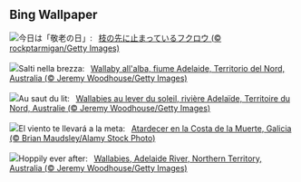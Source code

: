 ## Bing Wallpaper
![](https://www.bing.com/th?id=OHR.OwlNew2024_JA-JP4084004440_UHD.jpg&w=1000)今日は「敬老の日」:&nbsp;&ensp;[枝の先に止まっているフクロウ (© rockptarmigan/Getty Images)](https://www.bing.com/th?id=OHR.OwlNew2024_JA-JP4084004440_UHD.jpg)
<br><br/>
![](https://www.bing.com/th?id=OHR.SunriseWallabies_IT-IT9509274340_UHD.jpg&w=1000)Salti nella brezza:&nbsp;&ensp;[Wallaby all'alba, fiume Adelaide, Territorio del Nord, Australia (© Jeremy Woodhouse/Getty Images)](https://www.bing.com/th?id=OHR.SunriseWallabies_IT-IT9509274340_UHD.jpg)
<br><br/>
![](https://www.bing.com/th?id=OHR.SunriseWallabies_FR-FR1107245942_UHD.jpg&w=1000)Au saut du lit:&nbsp;&ensp;[Wallabies au lever du soleil, rivière Adelaïde, Territoire du Nord, Australie (© Jeremy Woodhouse/Getty Images)](https://www.bing.com/th?id=OHR.SunriseWallabies_FR-FR1107245942_UHD.jpg)
<br><br/>
![](https://www.bing.com/th?id=OHR.WindsurferWorldChampionships_ES-ES7763895554_UHD.jpg&w=1000)El viento te llevará a la meta:&nbsp;&ensp;[Atardecer en la Costa de la Muerte, Galicia (© Brian Maudsley/Alamy Stock Photo)](https://www.bing.com/th?id=OHR.WindsurferWorldChampionships_ES-ES7763895554_UHD.jpg)
<br><br/>
![](https://www.bing.com/th?id=OHR.SunriseWallabies_EN-GB4531988184_UHD.jpg&w=1000)Hoppily ever after:&nbsp;&ensp;[Wallabies, Adelaide River, Northern Territory, Australia (© Jeremy Woodhouse/Getty Images)](https://www.bing.com/th?id=OHR.SunriseWallabies_EN-GB4531988184_UHD.jpg)
<br><br/>
